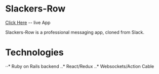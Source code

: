 # Slackers-Row

[Click Here](https://slackers-row.herokuapp.com/) -- live App

Slackers-Row is a professional messaging app, cloned from Slack. 

# Technologies 

⋅⋅* Ruby on Rails backend
..* React/Redux
..* Websockets/Action Cable
